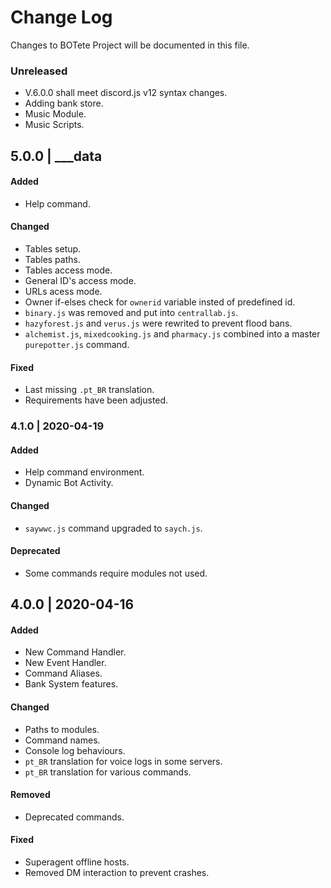 # Change Log
Changes to BOTete Project will be documented in this file.

### Unreleased
- V.6.0.0 shall meet discord.js v12 syntax changes.
- Adding bank store.
- Music Module.
- Music Scripts.

## 5.0.0 | ___data
#### Added
- Help command.

#### Changed
- Tables setup.
- Tables paths.
- Tables access mode.
- General ID's access mode.
- URLs acess mode.
- Owner if-elses check for `ownerid` variable insted of predefined id.
- `binary.js` was removed and put into `centrallab.js`.
- `hazyforest.js` and `verus.js` were rewrited to prevent flood bans.
- `alchemist.js`, `mixedcooking.js` and `pharmacy.js` combined into a master `purepotter.js` command.

#### Fixed
- Last missing `.pt_BR` translation.
- Requirements have been adjusted.

### 4.1.0 | 2020-04-19
#### Added
- Help command environment.
- Dynamic Bot Activity.

#### Changed
- `saywwc.js` command upgraded to `saych.js`.

#### Deprecated
- Some commands require modules not used.

## 4.0.0 | 2020-04-16
#### Added
- New Command Handler.
- New Event Handler.
- Command Aliases.
- Bank System features.

#### Changed
- Paths to modules.
- Command names.
- Console log behaviours.
- `pt_BR` translation for voice logs in some servers.
- `pt_BR` translation for various commands.

#### Removed
- Deprecated commands.

#### Fixed
- Superagent offline hosts.
- Removed DM interaction to prevent crashes.